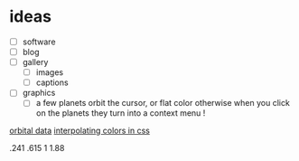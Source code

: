 # ideas

* [ ] software
* [ ] blog
* [ ] gallery
    * [ ] images
    * [ ] captions

* [ ] graphics
    * [ ] a few planets orbit the cursor, or flat color otherwise
        when you click on the planets they turn into a context menu !

[orbital data](https://nssdc.gsfc.nasa.gov/planetary/factsheet/planet_table_ratio.html)
[interpolating colors in css](https://gregives.co.uk/blog/interpolating-colour-with-css/)

.241
.615
1
1.88
